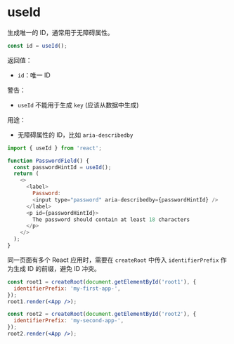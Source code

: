 # useId

生成唯一的 ID，通常用于无障碍属性。

```js
const id = useId();
```

返回值：

- `id`：唯一 ID

警告：

- `useId` 不能用于生成 `key` (应该从数据中生成)

用途：

- 无障碍属性的 ID，比如 `aria-describedby`

```js
import { useId } from 'react';

function PasswordField() {
  const passwordHintId = useId();
  return (
    <>
      <label>
        Password:
        <input type="password" aria-describedby={passwordHintId} />
      </label>
      <p id={passwordHintId}>
        The password should contain at least 18 characters
      </p>
    </>
  );
}
```

同一页面有多个 React 应用时，需要在 `createRoot` 中传入 `identifierPrefix` 作为生成 ID 的前缀，避免 ID 冲突。

```jsx
const root1 = createRoot(document.getElementById('root1'), {
  identifierPrefix: 'my-first-app-',
});
root1.render(<App />);

const root2 = createRoot(document.getElementById('root2'), {
  identifierPrefix: 'my-second-app-',
});
root2.render(<App />);
```
